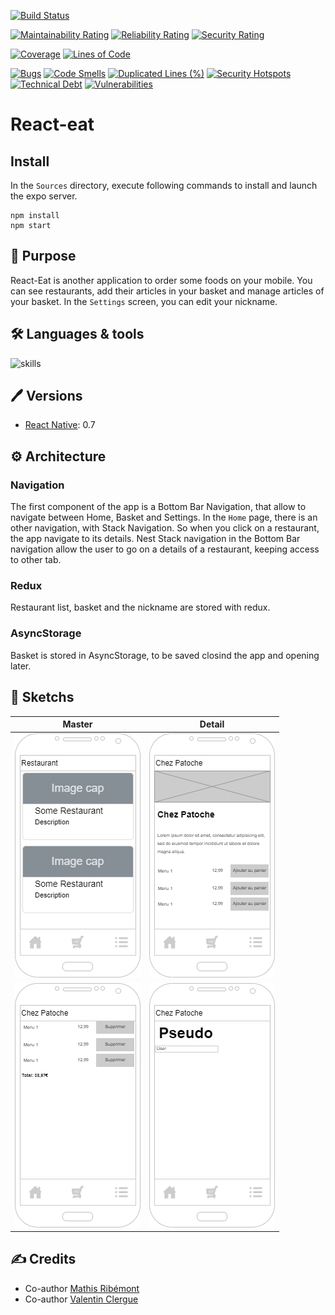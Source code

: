 [![Build Status](https://codefirst.iut.uca.fr/api/badges/React-if/React-eat/status.svg)](https://codefirst.iut.uca.fr/React-if/React-eat)

[![Maintainability Rating](https://codefirst.iut.uca.fr/sonar/api/project_badges/measure?project=React-eat&metric=sqale_rating&token=622beada19cf5b82499e0d66dc7759ee99299e0c)](https://codefirst.iut.uca.fr/sonar/dashboard?id=React-eat)
[![Reliability Rating](https://codefirst.iut.uca.fr/sonar/api/project_badges/measure?project=React-eat&metric=reliability_rating&token=622beada19cf5b82499e0d66dc7759ee99299e0c)](https://codefirst.iut.uca.fr/sonar/dashboard?id=React-eat)
[![Security Rating](https://codefirst.iut.uca.fr/sonar/api/project_badges/measure?project=React-eat&metric=security_rating&token=622beada19cf5b82499e0d66dc7759ee99299e0c)](https://codefirst.iut.uca.fr/sonar/dashboard?id=React-eat)

[![Coverage](https://codefirst.iut.uca.fr/sonar/api/project_badges/measure?project=React-eat&metric=coverage&token=622beada19cf5b82499e0d66dc7759ee99299e0c)](https://codefirst.iut.uca.fr/sonar/dashboard?id=React-eat)
[![Lines of Code](https://codefirst.iut.uca.fr/sonar/api/project_badges/measure?project=React-eat&metric=ncloc&token=622beada19cf5b82499e0d66dc7759ee99299e0c)](https://codefirst.iut.uca.fr/sonar/dashboard?id=React-eat)

[![Bugs](https://codefirst.iut.uca.fr/sonar/api/project_badges/measure?project=React-eat&metric=bugs&token=622beada19cf5b82499e0d66dc7759ee99299e0c)](https://codefirst.iut.uca.fr/sonar/dashboard?id=React-eat)
[![Code Smells](https://codefirst.iut.uca.fr/sonar/api/project_badges/measure?project=React-eat&metric=code_smells&token=622beada19cf5b82499e0d66dc7759ee99299e0c)](https://codefirst.iut.uca.fr/sonar/dashboard?id=React-eat)
[![Duplicated Lines (%)](https://codefirst.iut.uca.fr/sonar/api/project_badges/measure?project=React-eat&metric=duplicated_lines_density&token=622beada19cf5b82499e0d66dc7759ee99299e0c)](https://codefirst.iut.uca.fr/sonar/dashboard?id=React-eat)
[![Security Hotspots](https://codefirst.iut.uca.fr/sonar/api/project_badges/measure?project=React-eat&metric=security_hotspots&token=622beada19cf5b82499e0d66dc7759ee99299e0c)](https://codefirst.iut.uca.fr/sonar/dashboard?id=React-eat)
[![Technical Debt](https://codefirst.iut.uca.fr/sonar/api/project_badges/measure?project=React-eat&metric=sqale_index&token=622beada19cf5b82499e0d66dc7759ee99299e0c)](https://codefirst.iut.uca.fr/sonar/dashboard?id=React-eat)
[![Vulnerabilities](https://codefirst.iut.uca.fr/sonar/api/project_badges/measure?project=React-eat&metric=vulnerabilities&token=622beada19cf5b82499e0d66dc7759ee99299e0c)](https://codefirst.iut.uca.fr/sonar/dashboard?id=React-eat)

# React-eat

## Install

In the ``Sources`` directory, execute following commands to install and launch the expo server.
```shell
npm install
npm start
```

## 📝 Purpose

React-Eat is another application to order some foods on your mobile. You can see restaurants, add their articles in your basket and manage articles of your basket. In the ``Settings`` screen, you can edit your nickname.

## 🛠 Languages & tools

![skills](https://skillicons.dev/icons?i=react,vscode)

## 🖊️ Versions 

- [React Native](https://reactnative.dev/): 0.7

## ⚙️ Architecture

### Navigation

The first component of the app is a Bottom Bar Navigation, that allow to navigate between Home, Basket and Settings. In the ``Home`` page, there is an other navigation, with Stack Navigation. So when you click on a restaurant, the app navigate to its details. Nest Stack navigation in the Bottom Bar navigation allow the user to go on a details of a restaurant, keeping access to other tab.

### Redux

Restaurant list, basket and the nickname are stored with redux.

### AsyncStorage

Basket is stored in AsyncStorage, to be saved closind the app and opening later.

## 📍 Sketchs

| Master | Detail |
| --- | --- |
| ![](./Documentation/sketchs/homescreen.drawio.png) | ![](./Documentation/sketchs/restaurantscreen.drawio.png) |
| ![](./Documentation/sketchs/basketscreen.drawio.png) | ![](./Documentation/sketchs/settingsscreen.drawio.png) |

## ✍️ Credits

* Co-author [Mathis Ribémont](https://github.com/TEDDAC)
* Co-author [Valentin Clergue](https://github.com/HandyS11)